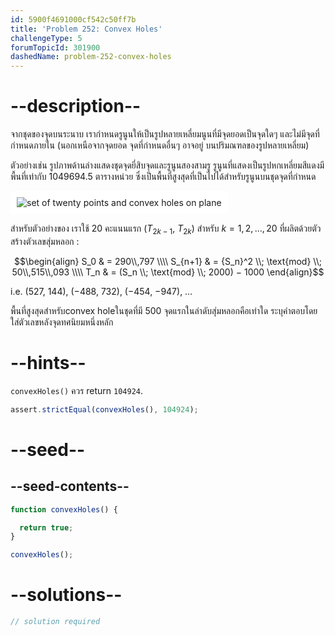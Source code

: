 ```yaml
---
id: 5900f4691000cf542c50ff7b
title: 'Problem 252: Convex Holes'
challengeType: 5
forumTopicId: 301900
dashedName: problem-252-convex-holes
---
```


# --description--

จากชุดของจุดบนระนาบ เรากำหนดรูนูนให้เป็นรูปหลายเหลี่ยมนูนที่มีจุดยอดเป็นจุดใดๆ และไม่มีจุดที่กำหนดภายใน (นอกเหนือจากจุดยอด จุดที่กำหนดอื่นๆ อาจอยู่ บนปริมณฑลของรูปหลายเหลี่ยม)

ตัวอย่างเช่น รูปภาพด้านล่างแสดงชุดจุดยี่สิบจุดและรูนูนสองสามรู รูนูนที่แสดงเป็นรูปหกเหลี่ยมสีแดงมีพื้นที่เท่ากับ 1049694.5 ตารางหน่วย ซึ่งเป็นพื้นที่สูงสุดที่เป็นไปได้สำหรับรูนูนบนชุดจุดที่กำหนด

<img class="img-responsive center-block" alt="set of twenty points and convex holes on plane" src="https://cdn.freecodecamp.org/curriculum/project-euler/convex-holes.gif" style="background-color: white; padding: 10px;">

สำหรับตัวอย่างของ เราใช้ 20 คะแนนแรก ($T_{2k − 1}$, $T_{2k}$) สำหรับ $k = 1, 2, \ldots, 20$ ที่ผลิตด้วยตัวสร้างตัวเลขสุ่มหลอก :

$$\begin{align}
  S_0 & = 290\\,797 \\\\
  S_{n+1} & = {S_n}^2 \\; \text{mod} \\; 50\\,515\\,093 \\\\
  T_n & = (S_n \\; \text{mod} \\; 2000) − 1000
\end{align}$$

i.e. (527, 144), (−488, 732), (−454, −947), …

พื้นที่สูงสุดสำหรับconvex holeในชุดที่มี 500 จุดแรกในลำดับสุ่มหลอกคือเท่าใด ระบุคำตอบโดยใส่ตัวเลขหลังจุดทศนิยมหนึ่งหลัก

# --hints--

`convexHoles()` ควร return `104924`.

```js
assert.strictEqual(convexHoles(), 104924);
```

# --seed--

## --seed-contents--

```js
function convexHoles() {

  return true;
}

convexHoles();
```

# --solutions--

```js
// solution required
```
